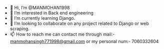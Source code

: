 - 👋 Hi, I’m @MANMOHAN1998
- 👀 I’m interested in Back end engineering
- 🌱 I’m currently learning Django.
- 💞️ I’m looking to collaborate on any project related to Django or web scraping.
- 📫 How to reach me can contact me through mail:-</em>manmohansingh771998@gmail.com</em> or my personal num:- 7060332604

<!---
MANMOHAN1998/MANMOHAN1998 is a ✨ special ✨ repository because its `README.md` (this file) appears on your GitHub profile.
You can click the Preview link to take a look at your changes.
--->
